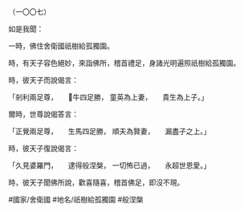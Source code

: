 （一〇〇七）

如是我聞：

一時，佛住舍衛國祇樹給孤獨園。

時，有天子容色絕妙，來詣佛所，稽首禮足，身諸光明遍照祇樹給孤獨園。

時，彼天子而說偈言：

「剎利兩足尊，　　𭷟牛四足勝，
童英為上妻，　　貴生為上子。」

爾時，世尊說偈答言：

「正覺兩足尊，　　生馬四足勝，
順夫為賢妻，　　漏盡子之上。」

時，彼天子復說偈言：

「久見婆羅門，　　逮得般涅槃，
一切怖已過，　　永超世恩愛。」

時，彼天子聞佛所說，歡喜隨喜，稽首佛足，即沒不現。

#國家/舍衛國
#地名/祇樹給孤獨園
#般涅槃
